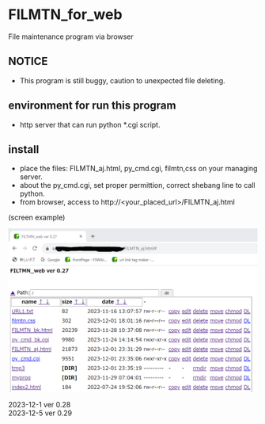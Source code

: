 # FILMTN_for_web
File maintenance program via browser

## NOTICE
 - This program is still buggy, caution to unexpected file deleting.
 
## environment for run this program
 - http server that can run python *.cgi script.

## install
 - place the files: FILMTN_aj.html, py_cmd.cgi, filmtn,css on your managing server.
 - about the py_cmd.cgi, set proper permittion, correct shebang line to call python.
 - from browser, access to http://<your_placed_url>/FILMTN_aj.html

(screen example)

![screen image](image/example-screen.png)

 2023-12-1 ver 0.28   
 2023-12-5 ver 0.29
